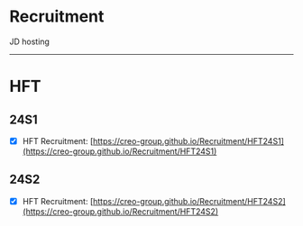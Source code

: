 # Recruitment
JD hosting

---
# HFT

## 24S1
- [x] HFT Recruitment: [https://creo-group.github.io/Recruitment/HFT24S1](https://creo-group.github.io/Recruitment/HFT24S1)

## 24S2
- [x] HFT Recruitment: [https://creo-group.github.io/Recruitment/HFT24S2](https://creo-group.github.io/Recruitment/HFT24S2)
